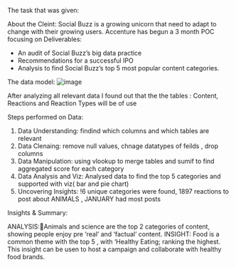 The task that was given:

About the Cleint:
Social Buzz is a growing unicorn that need to adapt to change with their growing users.
Accenture has begun a 3 month POC focusing on
Deliverables:
- An audit of Social Buzz’s big data practice
- Recommendations for a successful IPO
- Analysis to find Social Buzz’s top 5 most popular content categories.


The data model:
![image](https://github.com/Charvi-14/AccentureVirtualExperinence_Forage/assets/107393948/be7de08d-2b1f-4b00-947a-eb8b0e8c562a)

After analyzing all relevant data I found out that the the tables : Content, Reactions and Reaction Types will be of use

Steps performed on Data:
1) Data Understanding: findind which columns and which tables are relevant
2) Data Clenaing: remove null values, chnage datatypes of feilds , drop columns
4) Data Manipulation: using vlookup to merge tables and sumif to find aggregated score for each category
6) Data Analysis and Viz: Analysed data to find the top 5 categories and supported with viz( bar and pie chart)
7) Uncovering Insights: !6 unique categories were found, 1897 reactions to post about ANIMALS , JANUARY had most posts

Insights & Summary:

ANALYSIS:Animals and science are the top 2 categories of content, showing people enjoy pre ‘real’ and  ‘factual’ content.
INSIGHT:
Food is a common theme with the top 5 , with ‘Healthy Eating; ranking the highest.
This insight can be usen to host a campaign and collaborate with healthy food brands.


